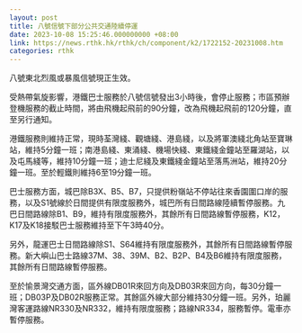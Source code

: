 ```yaml
---
layout: post
title: 八號信號下部分公共交通陸續停運
date: 2023-10-08 15:25:46.000000000 +08:00
link: https://news.rthk.hk/rthk/ch/component/k2/1722152-20231008.htm
categories: rthk
---
```


八號東北烈風或暴風信號現正生效。

受熱帶氣旋影響，港鐵巴士服務於八號信號發出3小時後，會停止服務；市區預辦登機服務的截止時間，將由飛機起飛前的90分鐘，改為飛機起飛前的120分鐘，直至另行通知。

港鐵服務則維持正常，現時荃灣綫、觀塘綫、港島綫，以及將軍澳綫北角站至寶琳站，維持5分鐘一班；南港島綫、東涌綫、機場快綫、東鐵綫金鐘站至羅湖站，以及屯馬綫等，維持10分鐘一班；迪士尼綫及東鐵綫金鐘站至落馬洲站，維持20分鐘一班。至於輕鐵則維持6至19分鐘一班。

巴士服務方面，城巴除B3X、B5、B7，只提供粉嶺站不停站往來香園圍口岸的服務，以及S1號線於日間提供有限度服務外，城巴所有日間路線陸續暫停服務。九巴日間路線除B1、B9，維持有限度服務外，其餘所有日間路線暫停服務，K12，K17及K18接駁巴士服務維持至下午3時40分。

另外，龍運巴士日間路線除S1、S64維持有限度服務外，其餘所有日間路線暫停服務。新大嶼山巴士路線37M、38、39M、B2、B2P、B4及B6維持有限度服務，其餘所有日間路線暫停服務。

至於愉景灣交通方面，區外線DB01R來回方向及DB03R來回方向，每30分鐘一班；DB03P及DB02R服務正常。其餘區外線大部分維持30分鐘一班。另外，珀麗灣客運路線NR330及NR332，維持有限度服務；路線NR334，服務暫停。電車亦暫停服務。

